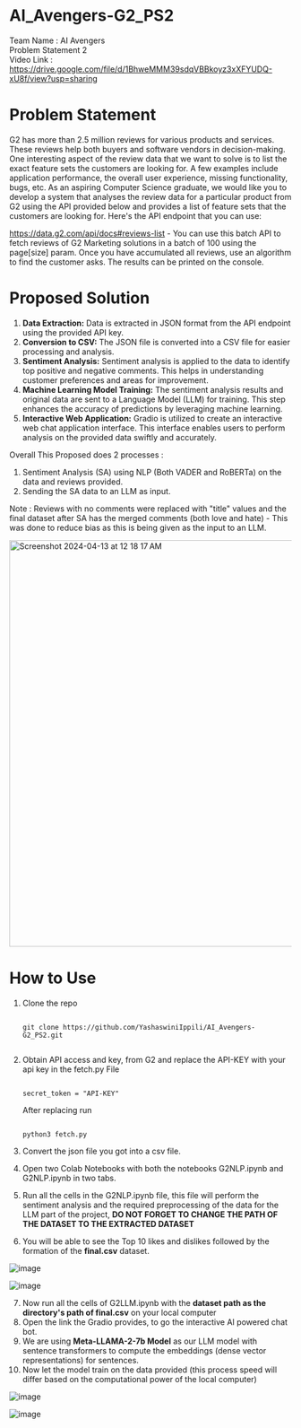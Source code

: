 # AI_Avengers-G2_PS2
Team Name : AI Avengers <br>
Problem Statement 2
<br>
Video Link : https://drive.google.com/file/d/1BhweMMM39sdqVBBkoyz3xXFYUDQ-xU8f/view?usp=sharing

# Problem Statement
G2 has more than 2.5 million reviews for various products and services. These reviews help both buyers and software vendors in decision-making. One interesting aspect of the review data that we want to solve is to list the exact feature sets the customers are looking for. A few examples include application performance, the overall user experience, missing functionality, bugs, etc. As an aspiring Computer Science graduate, we would like you to develop a system that analyses the review data for a particular product from G2 using the API provided below and provides a list of feature sets that the customers are looking for. Here's the API endpoint that you can use:

https://data.g2.com/api/docs#reviews-list - You can use this batch API to fetch reviews of G2 Marketing solutions in a batch of 100 using the page[size] param. Once you have accumulated all reviews, use an algorithm to find the customer asks. The results can be printed on the console.

# Proposed Solution
1. **Data Extraction:** Data is extracted in JSON format from the API endpoint using the provided API key.<br>
2. **Conversion to CSV:** The JSON file is converted into a CSV file for easier processing and analysis.<br>
3. **Sentiment Analysis:** Sentiment analysis is applied to the data to identify top positive and negative comments. This helps in understanding customer preferences and areas for improvement.<br>
4. **Machine Learning Model Training:** The sentiment analysis results and original data are sent to a Language Model (LLM) for training. This step enhances the accuracy of predictions by leveraging machine learning.
5. **Interactive Web Application:** Gradio is utilized to create an interactive web chat application interface. This interface enables users to perform analysis on the provided data swiftly and accurately.

Overall This Proposed does 2 processes :
1) Sentiment Analysis (SA) using NLP (Both VADER and RoBERTa) on the data and reviews provided.
2) Sending the SA data to an LLM as input.

Note : Reviews with no comments were replaced with "title" values and the final dataset after SA has the merged comments (both love and hate) - This was done to reduce bias as this is being given as the input to an LLM.

<img width="725" alt="Screenshot 2024-04-13 at 12 18 17 AM" src="https://github.com/YashaswiniIppili/AI_Avengers-G2_PS2/assets/107344920/385e12a9-63f3-4b6a-9f8f-e80b120f1596">



# How to Use 
1. Clone the repo <br>
    ```

    git clone https://github.com/YashaswiniIppili/AI_Avengers-G2_PS2.git
  
    ```

2. Obtain API access and key, from G2 and replace the API-KEY with your api key in the fetch.py File
   ```
   
   secret_token = "API-KEY"
   
   ```
   After replacing run
   ```

   python3 fetch.py

   ```
3. Convert the json file you got into a csv file.
4. Open two Colab Notebooks with both the notebooks G2NLP.ipynb and G2NLP.ipynb in two tabs.
5. Run all the cells in the G2NLP.ipynb file, this file will perform the sentiment analysis and the required preprocessing of the data for the LLM part of the project, **DO NOT FORGET TO CHANGE THE PATH OF THE DATASET TO THE EXTRACTED DATASET**
6. You will be able to see the Top 10 likes and dislikes followed by the formation of the **final.csv** dataset.
   
  ![image](https://github.com/YashaswiniIppili/AI_Avengers-G2_PS2/assets/107344920/31ac614a-6815-4158-8062-bf90b5c20b0f)

  ![image](https://github.com/YashaswiniIppili/AI_Avengers-G2_PS2/assets/107344920/f3991361-0e83-4708-bb1e-e858dc4297e7)


7. Now run all the cells of G2LLM.ipynb with the **dataset path as the directory's path of final.csv** on your local computer
8. Open the link the Gradio provides, to go the interactive AI powered chat bot.
9. We are using **Meta-LLAMA-2-7b Model** as our LLM model with sentence transformers to compute the embeddings (dense vector representations) for sentences.
10. Now let the model train on the data provided (this process speed will differ based on the computational power of the local computer)

    
![image](https://github.com/YashaswiniIppili/AI_Avengers-G2_PS2/assets/107344920/75755d99-dabb-4c86-8868-6afeab79f6a8)

![image](https://github.com/YashaswiniIppili/AI_Avengers-G2_PS2/assets/107344920/acb9e0b3-b8f7-4f93-a751-605146da013c)

    

